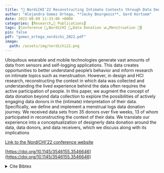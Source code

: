 ```yaml
---
title: "📜 NordiCHI'22 Reconstructing Intimate Contexts through Data Donation: A Case Study in Menstrual Tracking Technologies"
author: "Alejandra Gomez Ortega, **Jacky Bourgeois**, Gerd Kortuem"
date: 2022-08-09 11:33:00 +0000
categories: [Research,📜 Publications]
tags: [Conference 📗,NordiCHI 🎯,Data Donation 📊,Menstruation 🍎]
pin: false
pdf: "gomez_ortega_nordichi_2022.pdf"
image:
  path: /assets/img/nordichi22.png
---
```


Ubiquitous wearable and mobile technologies generate vast amounts of data from sensors and self-logging applications. This data creates opportunities to better understand people’s behavior and inform research on intimate topics such as menstruation. However, in design and HCI research, reconstructing the context in which data was collected and understanding the lived experience behind the data often requires the active participation of people. In this paper, we augment the concept of data donation beyond data collection to explore the possibilities of actively engaging data donors in the (intimate) interpretation of their data. Specifically, we define and implement a menstrual logs data donation journey. We received data sets from 35 donors over five weeks, 13 of whom participated in reconstructing the context of their data. We translate our experience into a conceptualization of designerly data donation around the data, data donors, and data receivers, which we discuss along with its implications 


[Link to the NordiCHI'22 conference website](https://conferences.au.dk/nordichi2022/)

[https://doi.org/10.1145/3546155.3546646](https://doi.org/10.1145/3546155.3546646)


<details>
    <summary>Cite Bibtex</summary>
    <pre>
    @inproceedings{10.1145/3546155.3546646,
        author = {Gomez Ortega, Alejandra and Bourgeois, Jacky and Kortuem, Gerd},
        title = {Reconstructing Intimate Contexts through Data Donation: A Case Study in Menstrual Tracking Technologies},
        year = {2022},
        isbn = {9781450396998},
        publisher = {Association for Computing Machinery},
        address = {New York, NY, USA},
        url = {https://doi.org/10.1145/3546155.3546646},
        doi = {10.1145/3546155.3546646},
        abstract = {Ubiquitous wearable and mobile technologies generate vast amounts of data from sensors and self-logging applications. This data creates opportunities to better understand people’s behavior and inform research on intimate topics such as menstruation. However, in design and HCI research, reconstructing the context in which data was collected and understanding the lived experience behind the data often requires the active participation of people. In this paper, we augment the concept of data donation beyond data collection to explore the possibilities of actively engaging data donors in the (intimate) interpretation of their data. Specifically, we define and implement a menstrual logs data donation journey. We received data sets from 35 donors over five weeks, 13 of whom participated in reconstructing the context of their data. We translate our experience into a conceptualization of designerly data donation around the data, data donors, and data receivers, which we discuss along with its implications.},
        booktitle = {Nordic Human-Computer Interaction Conference},
        articleno = {8},
        numpages = {12},
        keywords = {Data-Centric Design, Menstrual Tracking, Data Donation, Self-Tracking;, Intimate Data, Personal Data},
        location = {Aarhus, Denmark},
        series = {NordiCHI '22}
    }
    </pre>
</details>